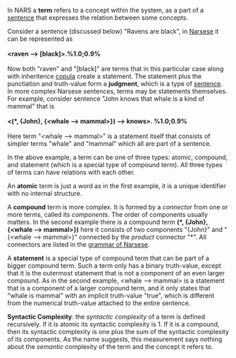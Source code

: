 In NARS a **term** refers to a concept within the system, as a part of a [sentence](https://github.com/opennars/opennars/wiki/Sentence:-types,-format) that expresses the relation between some concepts. 

Consider a sentence (discussed below) "Ravens are black", in [Narsese](https://github.com/opennars/opennars/wiki/Narsese-Grammar-(Input-Output-Format)) it can be represented as <br/><br/>**<raven --> [black]>.%1.0;0.9%**<br/><br/>
Now both "raven" and "[black]" are terms that in this particular case along with inheritence [copula](https://github.com/opennars/opennars/wiki/Narsese-symbol-list-(ASCII-version-)) create a statement. The statement  plus the punctiation and truth-value form a **judgment**, which is a type of [sentence](https://github.com/opennars/opennars/wiki/Sentence:-types,-format). In more complex Narsese sentences, terms may be statements themselves. For example, consider sentence "John knows that whale is a kind of mammal" that is <br/><br/>**<(*, {John}, {<whale --> mammal>}) --> knows>. %1.0;0.9%**<br/><br/> Here term "<whale --> mammal>" is a statement itself that consists of simpler terms "whale" and "mammal" which all are part of a sentence. 

In the above example, a term can be one of three types: atomic, compound, and statement (which is a special type of compound term). All three types of terms can have relations with each other. 

An **atomic** term is just a word as in the first example, it is a unique identifier with no internal structure. 

A **compound** term is more complex. It is formed by a _connector_ from one or more terms, called its _components_. The order of components usually matters. In the second example there is a compound term **(\*, {John},{<whale --> mammal>})** here it consists of two components "{John}" and "{<whale --> mammal>}" connected by the _product_ connector "*". All connectors are listed in the [grammar of Narsese](https://github.com/opennars/opennars/wiki/Narsese-Grammar-(Input-Output-Format)).

A **statement** is a special type of compound term that can be part of a bigger compound term. Such a term only has a binary truth-value, except that it is the outermost statement that is not a component of an even larger compound. As in the second example, <whale --> mammal> is a statement that is a component of a larger compound term, and it only states that "whale is mammal" with an implicit truth-value "true", which is different from the numerical truth-value attached to the entire sentence. 

**Syntactic Complexity**: the _syntactic complexity_ of a term is defined recursively. If it is atomic its syntactic complexity is 1. If it is a compound, then its syntactic complexity is one plus the sum of the syntactic complexity of its components. As the name suggests, this measurement says nothing about the _semantic_ complexity of the term and the concept it refers to.
